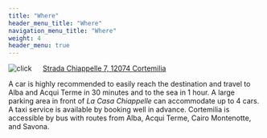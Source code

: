 ```yaml
---
title: "Where"
header_menu_title: "Where"
navigation_menu_title: "Where"
weight: 4
header_menu: true
---
```


![click](/images/click.png) &emsp; [Strada Chiappelle 7, 12074 Cortemilia](https://maps.app.goo.gl/ADYpLAMaAKRwv8eN7)

A car is highly recommended to easily reach the destination and travel to Alba and Acqui Terme in 30 minutes and to the sea in 1 hour. A large parking area in front of *La Casa Chiappelle* can accommodate up to 4 cars. A taxi service is available by booking well in advance. Cortemilia is accessible by bus with routes from Alba, Acqui Terme, Cairo Montenotte, and Savona.